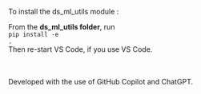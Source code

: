 To install the ds_ml_utils module :

From the <b>ds_ml_utils folder</b>, run <br>
<code>pip install -e .</code> </br>
Then re-start VS Code, if you use VS Code.

</br></br>
Developed with the use of GitHub Copilot and ChatGPT.
